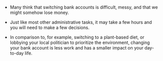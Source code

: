 -   Many think that switching bank accounts is difficult, messy, and that we might somehow lose money.

-   Just like most other administrative tasks, it may take a few hours and you will need to make a few decisions.

-   In comparison to, for example, switching to a plant-based diet, or lobbying your local politician to prioritize the environment, changing your bank account is less work and has a smaller impact on your day-to-day life.
